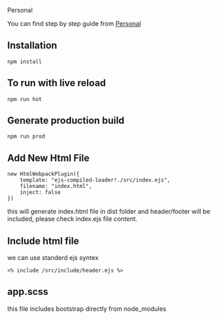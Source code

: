 Personal

You can find step by step guide from [Personal](https://github.com/rakshitakbari/Personal-psd.git)

## Installation
    npm install

## To run with live reload
    npm run hot

## Generate production build
    npm run prod

## Add New Html File

    new HtmlWebpackPlugin({
        template: "ejs-compiled-loader!./src/index.ejs",
        filename: "index.html",
        inject: false
    })

this will generate index.html file in dist folder and header/footer will be included, please check index.ejs file content.

## Include html file
we can use standerd ejs syntex

    <% include /src/include/header.ejs %>

## app.scss
this file includes bootstrap directly from node_modules
